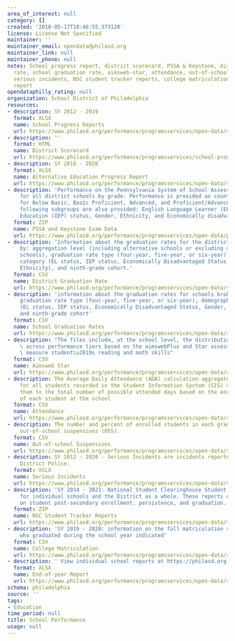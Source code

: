 ```yaml
---
area_of_interest: null
category: []
created: '2018-05-17T18:46:55.373120'
license: License Not Specified
maintainer: ''
maintainer_email: opendata@philasd.org
maintainer_link: null
maintainer_phone: null
notes: School progress report, district scorecard, PSSA & Keystone, district graduation
  rate, school graduation rate, aimsweb-star, attendance, out-of-school suspensions,
  serious incidents, NSC student tracker reports, college matriculation, end-of-year
  report
opendataphilly_rating: null
organization: School District of Philadelphia
resources:
- description: SY 2012 - 2019
  format: XLSX
  name: School Progress Reports
  url: https://www.philasd.org/performance/programsservices/open-data/school-performance/#school_progress_report
- description: ''
  format: HTML
  name: District Scorecard
  url: https://www.philasd.org/performance/programsservices/school-progress-reports/district-scorecard/
- description: SY 2016 - 2020
  format: XLSX
  name: Alternative Education Progress Report
  url: https://www.philasd.org/performance/programsservices/open-data/school-performance/#AEPR
- description: 'Performance on the Pennsylvania System of School Assessment (PSSA)
    for all district schools by grade. Performance is provided as counts and percentage
    for Below Basic, Basic Proficient, Advanced, and Proficient/Advanced scores. The
    following subgroups are also provided: English Language Learner (ELL), Special
    Education (IEP) status, Gender, Ethnicity, and Economically disadvantaged.'
  format: ZIP
  name: PSSA and Keystone Exam Data
  url: https://www.philasd.org/performance/programsservices/open-data/pssakeystone/
- description: 'Information about the graduation rates for the district broken out
    by: aggregation level (including alternative schools or excluding alternative
    schools), graduation rate type (four-year, five-year, or six-year), demographic
    category (EL status, IEP status, Economically Disadvantaged Status, Gender, or
    Ethnicity), and ninth-grade cohort.'
  format: CSV
  name: District Graduation Rate
  url: https://www.philasd.org/performance/programsservices/open-data/school-performance/#district_graduation_rate
- description: 'information about the graduation rates for schools broken out by:
    graduation rate type (four-year, five-year, or six-year), demographic category
    (EL status, IEP status, Economically Disadvantaged Status, Gender, or Ethnicity),
    and ninth-grade cohort'
  format: CSV
  name: School Graduation Rates
  url: https://www.philasd.org/performance/programsservices/open-data/school-performance/#school_graduation_rates
- description: "The files include, at the school level, the distribution of students\
    \ across performance tiers based on the aimswebPlus and Star assessments, which\
    \ measure student\u2019s reading and math skills"
  format: CSV
  name: Aimsweb Star
  url: https://www.philasd.org/performance/programsservices/open-data/school-performance/#aimsweb_star
- description: The Average Daily Attendance (ADA) calculation aggregates the absences
    for all students recorded in the Student Information System (SIS) and compares
    them to the total number of possible attended days based on the enrollment records
    of each student at the school
  format: CSV
  name: Attendance
  url: https://www.philasd.org/performance/programsservices/open-data/school-performance/#attendance
- description: The number and percent of enrolled students in each grade that had
    out-of-school suspensions (OSS).
  format: CSV
  name: Out-of-school Suspensions
  url: https://www.philasd.org/performance/programsservices/open-data/school-performance/#suspensions
- description: SY 2012 - 2020 - Serious Incidents are incidents reported to School
    District Police.
  format: XSLX
  name: Serious Incidents
  url: https://www.philasd.org/performance/programsservices/open-data/school-performance/#serious_incidents
- description: 'SY 2014 - 2021: National Student Clearinghouse Student Tracker Reports
    for individual schools and the District as a whole. These reports contain data
    on student post-secondary enrollment, persistence, and graduation.'
  format: ZIP
  name: NSC Student Tracker Reports
  url: https://www.philasd.org/performance/programsservices/open-data/school-performance/#NSC_student_tracker
- description: 'SY 2019 - 2020: information on the fall matriculation rates for students
    who graduated during the school year indicated'
  format: CSV
  name: College Matriculation
  url: https://www.philasd.org/performance/programsservices/open-data/school-performance/#college_matriculation
- description: ' View individual school reports at https://philasd.org.performance/eoy'
  format: XLSX
  name: End-of-year Report
  url: https://www.philasd.org/performance/programsservices/open-data/school-performance/#end_of_year_report
schema: philadelphia
source: ''
tags:
- Education
time_period: null
title: School Performance
usage: null
---
```

